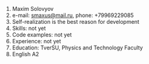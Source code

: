 1. Maxim Solovyov
2. e-mail: smaxus@mail.ru, phone: +79969229085 
3. Self-realization is the best reason for development
4. Skills: not yet
5. Code examples: not yet
6. Experience: not yet
7. Education: TverSU, Physics and Technology Faculty
8. English A2
